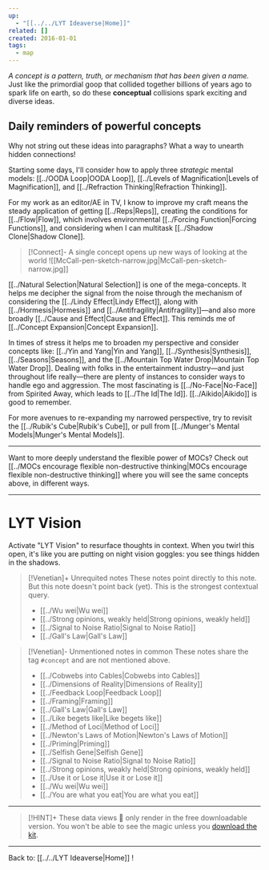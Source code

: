 ```yaml
---
up:
  - "[[../../LYT Ideaverse|Home]]"
related: []
created: 2016-01-01
tags:
  - map
---
```

 *A concept is a pattern, truth, or mechanism that has been given a name.*
Just like the primordial goop that collided together billions of years ago to spark life on earth, so do these **conceptual** collisions spark exciting and diverse ideas. 

## Daily reminders of powerful concepts
Why not string out these ideas into paragraphs? What a way to unearth hidden connections!



Starting some days, I'll consider how to apply three *strategic* mental models: [[../OODA Loop|OODA Loop]], [[../Levels of Magnification|Levels of Magnification]], and [[../Refraction Thinking|Refraction Thinking]]. 

For my work as an editor/AE in TV, I know to improve my craft means the steady application of getting [[../Reps|Reps]], creating the conditions for [[../Flow|Flow]], which involves environmental  [[../Forcing Function|Forcing Functions]], and considering when I can multitask [[../Shadow Clone|Shadow Clone]]. 

> [!Connect]- A single concept opens up new ways of looking at the world
> ![[McCall-pen-sketch-narrow.jpg|McCall-pen-sketch-narrow.jpg]]

[[../Natural Selection|Natural Selection]] is one of the mega-concepts. It helps me decipher the signal from the noise through the mechanism of considering the [[../Lindy Effect|Lindy Effect]], along with [[../Hormesis|Hormesis]] and [[../Antifragility|Antifragility]]—and also more broadly [[../Cause and Effect|Cause and Effect]]. This reminds me of [[../Concept Expansion|Concept Expansion]].

In times of stress it helps me to broaden my perspective and consider concepts like: [[../Yin and Yang|Yin and Yang]], [[../Synthesis|Synthesis]], [[../Seasons|Seasons]], and the [[../Mountain Top Water Drop|Mountain Top Water Drop]]. Dealing with folks in the entertainment industry—and just throughout life really—there are plenty of instances to consider ways to handle ego and aggression. The most fascinating is [[../No-Face|No-Face]] from Spirited Away, which leads to [[../The Id|The Id]]. [[../Aikido|Aikido]] is good to remember. 

For more avenues to re-expanding my narrowed perspective, try to revisit the [[../Rubik's Cube|Rubik's Cube]], or pull from [[../Munger's Mental Models|Munger's Mental Models]].

---

Want to more deeply understand the flexible power of MOCs? Check out [[../MOCs encourage flexible non-destructive thinking|MOCs encourage flexible non-destructive thinking]] where you will see the same concepts above, in different ways.

---

# LYT Vision
Activate "LYT Vision" to resurface thoughts in context. When you twirl this open, it's like you are putting on night vision goggles: you see things hidden in the shadows.

> [!Venetian]+ Unrequited notes
> These notes point directly to this note. But this note doesn't point back (yet). This is the strongest contextual query.
> 
>  - [[../Wu wei|Wu wei]]
> - [[../Strong opinions, weakly held|Strong opinions, weakly held]]
> - [[../Signal to Noise Ratio|Signal to Noise Ratio]]
> - [[../Gall's Law|Gall's Law]]
> 

> [!Venetian]- Unmentioned notes in common
> These notes share the tag `#concept` and are not mentioned above.
> 
>  - [[../Cobwebs into Cables|Cobwebs into Cables]]
> - [[../Dimensions of Reality|Dimensions of Reality]]
> - [[../Feedback Loop|Feedback Loop]]
> - [[../Framing|Framing]]
> - [[../Gall's Law|Gall's Law]]
> - [[../Like begets like|Like begets like]]
> - [[../Method of Loci|Method of Loci]]
> - [[../Newton's Laws of Motion|Newton's Laws of Motion]]
> - [[../Priming|Priming]]
> - [[../Selfish Gene|Selfish Gene]]
> - [[../Signal to Noise Ratio|Signal to Noise Ratio]]
> - [[../Strong opinions, weakly held|Strong opinions, weakly held]]
> - [[../Use it or Lose it|Use it or Lose it]]
> - [[../Wu wei|Wu wei]]
> - [[../You are what you eat|You are what you eat]]
> 

---

> [!HINT]+ These data views 🔬 only render in the free downloadable version.
> You won't be able to see the magic unless you [download the kit](https://www.linkingyourthinking.com/download-lyt-kit).

---

Back to: [[../../LYT Ideaverse|Home]] !